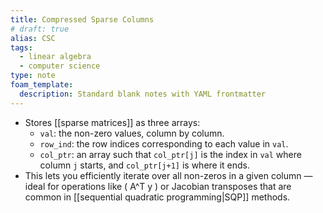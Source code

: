 ```yaml
---
title: Compressed Sparse Columns
# draft: true
alias: CSC
tags:
  - linear algebra
  - computer science
type: note
foam_template:
  description: Standard blank notes with YAML frontmatter
---
```


* Stores [[sparse matrices]] as three arrays:
  * `val`: the non-zero values, column by column.
  * `row_ind`: the row indices corresponding to each value in `val`.
  * `col_ptr`: an array such that `col_ptr[j]` is the index in `val` where column `j` starts, and `col_ptr[j+1]` is where it ends.
* This lets you efficiently iterate over all non-zeros in a given column — ideal for operations like \( A^T y \) or Jacobian transposes that are common in [[sequential quadratic programming|SQP]] methods.

